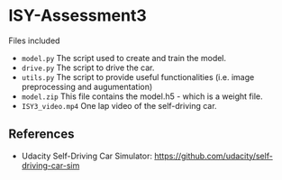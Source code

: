 # ISY-Assessment3
Files included 

- `model.py` The script used to create and train the model.
- `drive.py` The script to drive the car. 
- `utils.py` The script to provide useful functionalities (i.e. image preprocessing and augumentation)
- `model.zip` This file contains the model.h5 - which is a weight file.
- `ISY3_video.mp4` One lap video of the self-driving car.



## References
- Udacity Self-Driving Car Simulator: https://github.com/udacity/self-driving-car-sim
